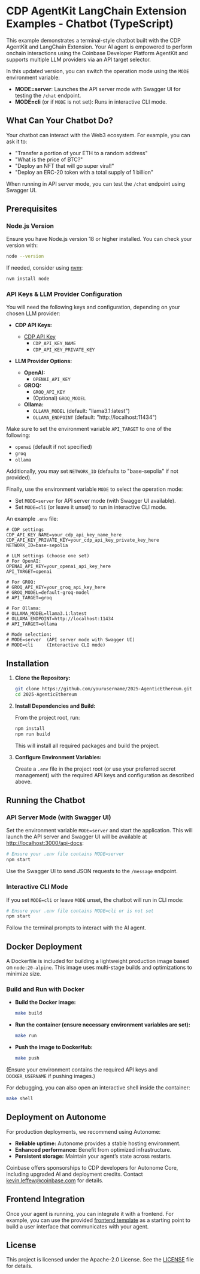 # CDP AgentKit LangChain Extension Examples - Chatbot (TypeScript)

This example demonstrates a terminal-style chatbot built with the CDP AgentKit and LangChain Extension. Your AI agent is empowered to perform onchain interactions using the Coinbase Developer Platform AgentKit and supports multiple LLM providers via an API target selector.

In this updated version, you can switch the operation mode using the `MODE` environment variable:
- **MODE=server**: Launches the API server mode with Swagger UI for testing the `/chat` endpoint.
- **MODE=cli** (or if `MODE` is not set): Runs in interactive CLI mode.

## What Can Your Chatbot Do?

Your chatbot can interact with the Web3 ecosystem. For example, you can ask it to:
- "Transfer a portion of your ETH to a random address"
- "What is the price of BTC?"
- "Deploy an NFT that will go super viral!"
- "Deploy an ERC-20 token with a total supply of 1 billion"

When running in API server mode, you can test the `/chat` endpoint using Swagger UI.

## Prerequisites

### Node.js Version
Ensure you have Node.js version 18 or higher installed. You can check your version with:

```bash
node --version
```

If needed, consider using [nvm](https://github.com/nvm-sh/nvm):

```bash
nvm install node
```

### API Keys & LLM Provider Configuration

You will need the following keys and configuration, depending on your chosen LLM provider:

- **CDP API Keys:**
  - [CDP API Key](https://portal.cdp.coinbase.com/access/api)
    - `CDP_API_KEY_NAME`
    - `CDP_API_KEY_PRIVATE_KEY`

- **LLM Provider Options:**
  - **OpenAI:**
    - `OPENAI_API_KEY`
  - **GROQ:**
    - `GROQ_API_KEY`
    - (Optional) `GROQ_MODEL`
  - **Ollama:**
    - `OLLAMA_MODEL` (default: "llama3.1:latest")
    - `OLLAMA_ENDPOINT` (default: "http://localhost:11434")

Make sure to set the environment variable `API_TARGET` to one of the following:
- `openai` (default if not specified)
- `groq`
- `ollama`

Additionally, you may set `NETWORK_ID` (defaults to "base-sepolia" if not provided).

Finally, use the environment variable `MODE` to select the operation mode:
- Set `MODE=server` for API server mode (with Swagger UI available).
- Set `MODE=cli` (or leave it unset) to run in interactive CLI mode.

An example `.env` file:

```env
# CDP settings
CDP_API_KEY_NAME=your_cdp_api_key_name_here
CDP_API_KEY_PRIVATE_KEY=your_cdp_api_key_private_key_here
NETWORK_ID=base-sepolia

# LLM settings (choose one set)
# For OpenAI:
OPENAI_API_KEY=your_openai_api_key_here
API_TARGET=openai

# For GROQ:
# GROQ_API_KEY=your_groq_api_key_here
# GROQ_MODEL=default-groq-model
# API_TARGET=groq

# For Ollama:
# OLLAMA_MODEL=llama3.1:latest
# OLLAMA_ENDPOINT=http://localhost:11434
# API_TARGET=ollama

# Mode selection:
# MODE=server  (API server mode with Swagger UI)
# MODE=cli     (Interactive CLI mode)
```

## Installation

1. **Clone the Repository:**

   ```bash
   git clone https://github.com/yourusername/2025-AgenticEthereum.git
   cd 2025-AgenticEthereum
   ```

2. **Install Dependencies and Build:**

   From the project root, run:

   ```bash
   npm install
   npm run build
   ```

   This will install all required packages and build the project.

3. **Configure Environment Variables:**

   Create a `.env` file in the project root (or use your preferred secret management) with the required API keys and configuration as described above.

## Running the Chatbot

### API Server Mode (with Swagger UI)

Set the environment variable `MODE=server` and start the application. This will launch the API server and Swagger UI will be available at [http://localhost:3000/api-docs](http://localhost:3000/api-docs):

```bash
# Ensure your .env file contains MODE=server
npm start
```

Use the Swagger UI to send JSON requests to the `/message` endpoint.

### Interactive CLI Mode

If you set `MODE=cli` or leave `MODE` unset, the chatbot will run in CLI mode:

```bash
# Ensure your .env file contains MODE=cli or is not set
npm start
```

Follow the terminal prompts to interact with the AI agent.

## Docker Deployment

A Dockerfile is included for building a lightweight production image based on `node:20-alpine`. This image uses multi-stage builds and optimizations to minimize size.

### Build and Run with Docker

- **Build the Docker image:**

  ```bash
  make build
  ```

- **Run the container (ensure necessary environment variables are set):**

  ```bash
  make run
  ```

- **Push the image to DockerHub:**

  ```bash
  make push
  ```

(Ensure your environment contains the required API keys and `DOCKER_USERNAME` if pushing images.)

For debugging, you can also open an interactive shell inside the container:

```bash
make shell
```

## Deployment on Autonome

For production deployments, we recommend using Autonome:
- **Reliable uptime:** Autonome provides a stable hosting environment.
- **Enhanced performance:** Benefit from optimized infrastructure.
- **Persistent storage:** Maintain your agent’s state across restarts.

Coinbase offers sponsorships to CDP developers for Autonome Core, including upgraded AI and deployment credits. Contact [kevin.leffew@coinbase.com](mailto:kevin.leffew@coinbase.com) for details.

## Frontend Integration

Once your agent is running, you can integrate it with a frontend. For example, you can use the provided [frontend template](https://replit.com/@alissacrane1/onchain-agent-demo-frontend) as a starting point to build a user interface that communicates with your agent.

## License

This project is licensed under the Apache-2.0 License. See the [LICENSE](LICENSE) file for details.

